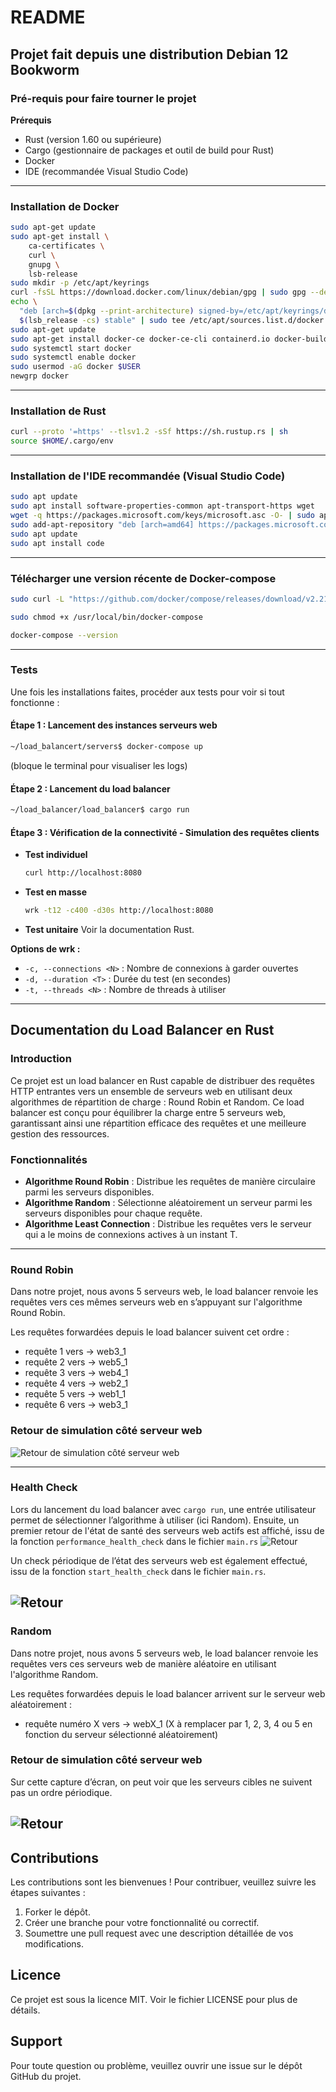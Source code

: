 # README

## Projet fait depuis une distribution Debian 12 Bookworm

### Pré-requis pour faire tourner le projet

**Prérequis**

- Rust (version 1.60 ou supérieure)
- Cargo (gestionnaire de packages et outil de build pour Rust)
- Docker
- IDE (recommandée Visual Studio Code)

---

### Installation de Docker

```sh
sudo apt-get update
sudo apt-get install \
    ca-certificates \
    curl \
    gnupg \
    lsb-release
sudo mkdir -p /etc/apt/keyrings
curl -fsSL https://download.docker.com/linux/debian/gpg | sudo gpg --dearmor -o /etc/apt/keyrings/docker.gpg
echo \
  "deb [arch=$(dpkg --print-architecture) signed-by=/etc/apt/keyrings/docker.gpg] https://download.docker.com/linux/debian \
  $(lsb_release -cs) stable" | sudo tee /etc/apt/sources.list.d/docker.list > /dev/null
sudo apt-get update
sudo apt-get install docker-ce docker-ce-cli containerd.io docker-buildx-plugin docker-compose-plugin
sudo systemctl start docker
sudo systemctl enable docker
sudo usermod -aG docker $USER
newgrp docker
```

---

### Installation de Rust

```sh
curl --proto '=https' --tlsv1.2 -sSf https://sh.rustup.rs | sh
source $HOME/.cargo/env
```

---

### Installation de l'IDE recommandée (Visual Studio Code)

```sh
sudo apt update
sudo apt install software-properties-common apt-transport-https wget
wget -q https://packages.microsoft.com/keys/microsoft.asc -O- | sudo apt-key add -
sudo add-apt-repository "deb [arch=amd64] https://packages.microsoft.com/repos/vscode stable main"
sudo apt update
sudo apt install code
```

---

### Télécharger une version récente de Docker-compose

```sh
sudo curl -L "https://github.com/docker/compose/releases/download/v2.21.0/docker-compose-$(uname -s)-$(uname -m)" -o /usr/local/bin/docker-compose

sudo chmod +x /usr/local/bin/docker-compose

docker-compose --version
```

---

### Tests

Une fois les installations faites, procéder aux tests pour voir si tout fonctionne :

#### Étape 1 : Lancement des instances serveurs web

```sh
~/load_balancert/servers$ docker-compose up
```

(bloque le terminal pour visualiser les logs)

#### Étape 2 : Lancement du load balancer

```sh
~/load_balancer/load_balancer$ cargo run
```

#### Étape 3 : Vérification de la connectivité - Simulation des requêtes clients

- **Test individuel**
  ```sh
  curl http://localhost:8080
  ```

- **Test en masse**
  ```sh
  wrk -t12 -c400 -d30s http://localhost:8080
  ```

- **Test unitaire**
  Voir la documentation Rust.

**Options de wrk :**

- `-c, --connections <N>` : Nombre de connexions à garder ouvertes
- `-d, --duration <T>` : Durée du test (en secondes)
- `-t, --threads <N>` : Nombre de threads à utiliser

---

## Documentation du Load Balancer en Rust

### Introduction

Ce projet est un load balancer en Rust capable de distribuer des requêtes HTTP entrantes vers un ensemble de serveurs web en utilisant deux algorithmes de répartition de charge : Round Robin et Random. Ce load balancer est conçu pour équilibrer la charge entre 5 serveurs web, garantissant ainsi une répartition efficace des requêtes et une meilleure gestion des ressources.

### Fonctionnalités

- **Algorithme Round Robin** : Distribue les requêtes de manière circulaire parmi les serveurs disponibles.
- **Algorithme Random** : Sélectionne aléatoirement un serveur parmi les serveurs disponibles pour chaque requête.
- **Algorithme Least Connection** : Distribue les requêtes vers le serveur qui a le moins de connexions actives à un instant T.

---

### Round Robin

Dans notre projet, nous avons 5 serveurs web, le load balancer renvoie les requêtes vers ces mêmes serveurs web en s’appuyant sur l'algorithme Round Robin.

Les requêtes forwardées depuis le load balancer suivent cet ordre :

- requête 1
  vers → web3_1
- requête 2
  vers → web5_1
- requête 3
  vers → web4_1
- requête 4
  vers → web2_1
- requête 5
  vers → web1_1
- requête 6
  vers → web3_1

### Retour de simulation côté serveur web
![Retour de simulation côté serveur web](images/Retour_Serveur_Round-Robin.png)

---

### Health Check

Lors du lancement du load balancer avec `cargo run`, une entrée utilisateur permet de sélectionner l’algorithme à utiliser (ici Random). Ensuite, un premier retour de l'état de santé des serveurs web actifs est affiché, issu de la fonction `performance_health_check` dans le fichier `main.rs`
![Retour](images/Retour_fn-HealCheck.png)

Un check périodique de l’état des serveurs web est également effectué, issu de la fonction `start_health_check` dans le fichier `main.rs`.

![Retour](images/Retour_fn-Health-Check-periodique.png)
---

### Random

Dans notre projet, nous avons 5 serveurs web, le load balancer renvoie les requêtes vers ces serveurs web de manière aléatoire en utilisant l'algorithme Random.

Les requêtes forwardées depuis le load balancer arrivent sur le serveur web aléatoirement :

- requête numéro X
  vers → webX_1 (X à remplacer par 1, 2, 3, 4 ou 5 en fonction du serveur sélectionné aléatoirement)

### Retour de simulation côté serveur web

Sur cette capture d’écran, on peut voir que les serveurs cibles ne suivent pas un ordre périodique.

![Retour](images/Retour_serveur_algo-Random.png)
---

## Contributions

Les contributions sont les bienvenues ! Pour contribuer, veuillez suivre les étapes suivantes :

1. Forker le dépôt.
2. Créer une branche pour votre fonctionnalité ou correctif.
3. Soumettre une pull request avec une description détaillée de vos modifications.

## Licence

Ce projet est sous la licence MIT. Voir le fichier LICENSE pour plus de détails.

## Support

Pour toute question ou problème, veuillez ouvrir une issue sur le dépôt GitHub du projet.
```
